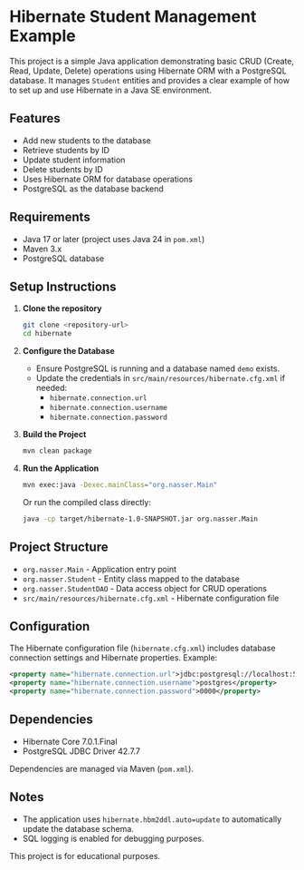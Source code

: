 # Hibernate Student Management Example

This project is a simple Java application demonstrating basic CRUD (Create, Read, Update, Delete) operations using Hibernate ORM with a PostgreSQL database. It manages `Student` entities and provides a clear example of how to set up and use Hibernate in a Java SE environment.

## Features
- Add new students to the database
- Retrieve students by ID
- Update student information
- Delete students by ID
- Uses Hibernate ORM for database operations
- PostgreSQL as the database backend

## Requirements
- Java 17 or later (project uses Java 24 in `pom.xml`)
- Maven 3.x
- PostgreSQL database

## Setup Instructions
1. **Clone the repository**
   ```bash
   git clone <repository-url>
   cd hibernate
   ```
2. **Configure the Database**
   - Ensure PostgreSQL is running and a database named `demo` exists.
   - Update the credentials in `src/main/resources/hibernate.cfg.xml` if needed:
     - `hibernate.connection.url`
     - `hibernate.connection.username`
     - `hibernate.connection.password`

3. **Build the Project**
   ```bash
   mvn clean package
   ```

4. **Run the Application**
   ```bash
   mvn exec:java -Dexec.mainClass="org.nasser.Main"
   ```
   Or run the compiled class directly:
   ```bash
   java -cp target/hibernate-1.0-SNAPSHOT.jar org.nasser.Main
   ```

## Project Structure
- `org.nasser.Main` - Application entry point
- `org.nasser.Student` - Entity class mapped to the database
- `org.nasser.StudentDAO` - Data access object for CRUD operations
- `src/main/resources/hibernate.cfg.xml` - Hibernate configuration file

## Configuration
The Hibernate configuration file (`hibernate.cfg.xml`) includes database connection settings and Hibernate properties. Example:
```xml
<property name="hibernate.connection.url">jdbc:postgresql://localhost:5432/demo</property>
<property name="hibernate.connection.username">postgres</property>
<property name="hibernate.connection.password">0000</property>
```

## Dependencies
- Hibernate Core 7.0.1.Final
- PostgreSQL JDBC Driver 42.7.7

Dependencies are managed via Maven (`pom.xml`).

## Notes
- The application uses `hibernate.hbm2ddl.auto=update` to automatically update the database schema.
- SQL logging is enabled for debugging purposes.


This project is for educational purposes. 